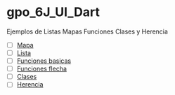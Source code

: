 # gpo_6J_UI_Dart
Ejemplos de Listas Mapas Funciones Clases y Herencia

-[ ] [Mapa](https://dartpad.dartlang.org/49b6d539d84513947e3123e1f9dc5197)
-[ ] [Lista](https://dartpad.dartlang.org/b918fd60d71e0eb958dc39e647d17622)
-[ ] [Funciones basicas](https://dartpad.dartlang.org/f2a3c47616d816027e0ccaec932c7486)
-[ ] [Funciones flecha](https://dartpad.dartlang.org/45af6f8cac0f8849568d85271ff65945)
-[ ] [Clases](https://dartpad.dartlang.org/2bb62d08276fb06c100fdbf2cc39401f)
-[ ] [Herencia](https://dartpad.dartlang.org/981de848fa78f0c25321c047d4ed3feb)
